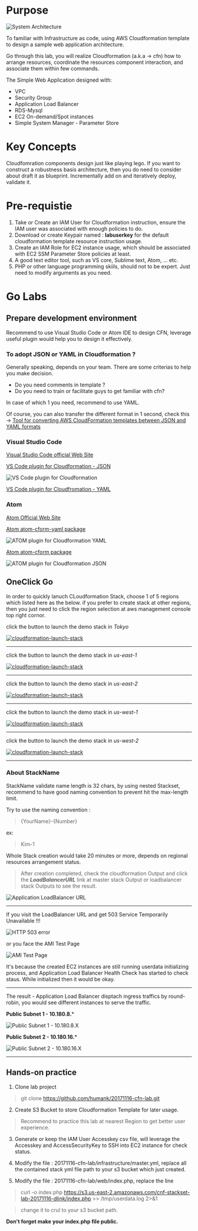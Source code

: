 # Purpose

![System Architecture](images/system-architecture-v2.png "System Architecture")

To familiar with Infrastructure as code, using AWS Cloudformation template to design a sample web application architecture.

Go through this lab, you will realize Cloudformation (a.k.a -> cfn) how to arrange resources, coordinate the resources component interaction, and associate them within few commands.

The Simple Web Application designed with: 

* VPC
* Security Group
* Application Load Balancer
* RDS-Mysql
* EC2 On-demand/Spot instances
* Simple System Manager - Parameter Store

# Key Concepts

Cloudfomration components design just like playing lego. If you want to construct a robustness basis architecture, then you do need to consider about draft it as blueprint. Incrementally add on and iteratively deploy, validate it.

# Pre-requistie

1. Take or Create an IAM User for Cloudformation instruction, ensure the IAM user was associated with enough policies to do.
2. Download or create Keypair named : **labuserkey** for the default cloudformation template resource instruction usage.
3. Create an IAM Role for EC2 instance usage, which should be associated with EC2 SSM Parameter Store policies at least.
4. A good text editor tool, such as VS core, Sublime text, Atom, ... etc.
5. PHP or other language programming skiils, should not to be expert. Just need to modify arguments as you need.

# Go Labs

## Prepare development environment

Recommend to use Visual Studio Code or Atom IDE to design CFN, leverage useful plugin would help you to design it effectively.

### To adopt JSON or YAML in Cloudformation ?

Generally speaking, depends on your team. There are some criterias to help you make decision.

* Do you need comments in template ?
* Do you need to train or facilitate guys to get familiar with cfn?

In case of which 1 you need, recommend to use YAML.

Of course, you can also transfer the different format in 1 second, check this -> 
[Tool for converting AWS CloudFormation templates between JSON and YAML formats](https://github.com/awslabs/aws-cfn-template-flip)

### Visual Studio Code

[Visual Studio Code official Web Site ](https://code.visualstudio.com/)

[VS Code plugin for Cloudformation - JSON](https://marketplace.visualstudio.com/items?itemName=aws-scripting-guy.cform)

![VS Code plugin for Cloudformation](images/vscode-cfn-json.gif "Visual Studio Code Cloudformation plugin")

[VS Code plugin for Cloudfromation - YAML](https://marketplace.visualstudio.com/items?itemName=DanielThielking.aws-cloudformation-yaml)

### Atom

[Atom Official Web Site](https://atom.io/)

[Atom atom-cform-yaml package](https://atom.io/packages/atom-cform-yaml)

![ATOM plugin for Cloudformation YAML](images/atom-cfn-yaml.gif "ATOM plugin for Cloudformation YAML")

[Atom atom-cform package](https://atom.io/packages/atom-cform)

![ATOM plugin for Cloudformation JSON](images/atom-cfn-json.gif "ATOM plugin for Cloudformation JSON")

## OneClick Go

In order to quickly lanuch CLoudformation Stack, choose 1 of 5 regions which listed here as the below. if you prefer to create stack at other regions, then you just need to click the region selection at aws management console top right cornor.

click the button to launch the demo stack in *Tokyo*

[![cloudformation-launch-stack](https://s3.amazonaws.com/cloudformation-examples/cloudformation-launch-stack.png)](https://console.aws.amazon.com/cloudformation/home?region=ap-northeast-1#/stacks/new?stackName=nov-15-go&templateURL=https://s3.us-east-2.amazonaws.com/cnf-stackset-lab-20171116-dlink/master.yml)

***

click the button to launch the demo stack in *us-east-1*

[![cloudformation-launch-stack](https://s3.amazonaws.com/cloudformation-examples/cloudformation-launch-stack.png)](https://console.aws.amazon.com/cloudformation/home?region=us-east-1#/stacks/new?stackName=nov-15-go&templateURL=https://s3.us-east-2.amazonaws.com/cnf-stackset-lab-20171116-dlink/master.yml)

***

click the button to launch the demo stack in *us-east-2*

[![cloudformation-launch-stack](https://s3.amazonaws.com/cloudformation-examples/cloudformation-launch-stack.png)](https://console.aws.amazon.com/cloudformation/home?region=us-east-2#/stacks/new?stackName=nov-15-go&templateURL=https://s3.us-east-2.amazonaws.com/cnf-stackset-lab-20171116-dlink/master.yml)

***

click the button to launch the demo stack in *us-west-1*

[![cloudformation-launch-stack](https://s3.amazonaws.com/cloudformation-examples/cloudformation-launch-stack.png)](https://console.aws.amazon.com/cloudformation/home?region=us-west-1#/stacks/new?stackName=nov-15-go&templateURL=https://s3.us-east-2.amazonaws.com/cnf-stackset-lab-20171116-dlink/master.yml)

***

click the button to launch the demo stack in *us-west-2*

[![cloudformation-launch-stack](https://s3.amazonaws.com/cloudformation-examples/cloudformation-launch-stack.png)](https://console.aws.amazon.com/cloudformation/home?region=us-west-2#/stacks/new?stackName=nov-15-go&templateURL=https://s3.us-east-2.amazonaws.com/cnf-stackset-lab-20171116-dlink/master.yml)

***

### About StackName

StackName validate name length is 32 chars, by using nested Stackset, recommend to have good naming convention to prevent hit the max-length limit.

Try to use the naming convention : 

>{YourName}-{Number}

ex:

>Kim-1



Whole Stack creation would take 20 minutes or more, depends on regional resources arrangement status.

>After creation completed, check the cloudformation Output and click the ***LoadBalancerURL*** link at master stack Output or loadbalancer stack Outputs to see the result.

![Application LoadBalancer URL](images/cfn-creation-completed.png "System Architecture")

***

If you visit the LoadBalancer URL and get 503 Service Temporarily Unavailable !!! 

![HTTP 503 error](images/alb-check-fail.png "503 Service Temporarily Unavailable")

or you face the AMI Test Page

![AMI Test Page](images/ami-test.png "AMI Test Page")


It's because the created EC2 instances are still running userdata initializing process, and Application Load Balancer Health Check has started to check staus. While initialized then it would be okay.

***

The result - Application Load Balancer disptach ingress traffics by round-robin, you would see different instances to serve the traffic.

**Public Subnet 1 - 10.180.8.***

![Public Subnet 1 - 10.180.8.X](images/round-robin-access-1.png "10.180.8.x")

**Public Subnet 2 - 10.180.16.***

![Public Subnet 2 - 10.180.16.X](images/round-robin-access-2.png "10.180.16.x")

***

## Hands-on practice

1. Clone lab project

> git clone https://github.com/humank/20171116-cfn-lab.git

2. Create S3 Bucket to store Cloudformation Template for later usage.

> Recommend to practice this lab at nearest Region to get better user experience.

3. Generate or keep the IAM User Accesskey csv file, will leverage the Accesskey and AccessSecurityKey to SSH into EC2 instance for check status. 

4. Modify the file : 20171116-cfn-lab/infrastructure/master.yml, replace all the contained stack yml file path to your s3 bucket which just created.

5. Modify the file : 20171116-cfn-lab/web/index.php, replace the line

> curl -o index.php https://s3.us-east-2.amazonaws.com/cnf-stackset-lab-20171116-dlink/index.php >> /tmp/userdata.log 2>&1 

> change it to crul to your s3 bucket path.

**Don't forget make your index.php file public.**




